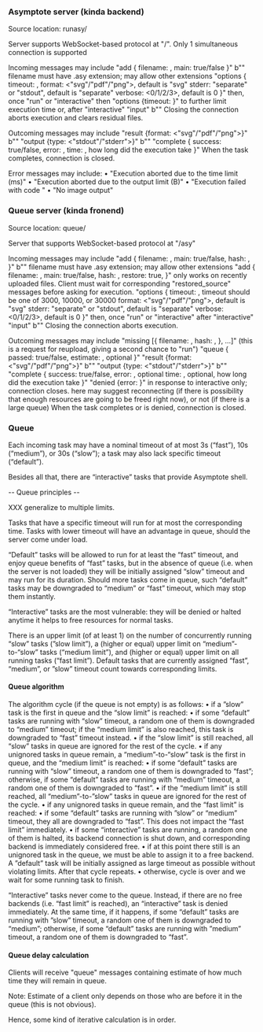### Asymptote server (kinda backend)

Source location: runasy/

Server supports WebSocket-based protocol at "/".
Only 1 simultaneous connection is supported

Incoming messages may include
    "add {
        filename: <file name>,
        main: true/false
    }" b"<file contents>"
        filename must have .asy extension;
        may allow other extensions
    "options {
        timeout: <integer milliseconds>,
        format: <"svg"/"pdf"/"png">,
            default is "svg"
        stderr: "separate" or "stdout",
            default is "separate"
        verbose: <0/1/2/3>,
            default is 0
    }"
then, once
    "run" or "interactive"
then
    "options {timeout: <integer milliseconds>}"
        to further limit execution time
or, after "interactive"
    "input" b"<string>"
Closing the connection aborts execution and clears residual files.

Outcoming messages may include
    "result {format: <"svg"/"pdf"/"png">}" b"<image contents>"
    "output {type: <"stdout"/"stderr">}" b"<output>"
    "complete {
        success: true/false,
        error: <null or message>,
        time: <integer milliseconds>,
            how long did the execution take
    }"
When the task completes, connection is closed.

Error messages may include:
    • "Execution aborted due to the time limit (<integer milliseconds>ms)"
    • "Execution aborted due to the output limit (<integer bytes>B)"
    • "Execution failed with code <return code>"
    • "No image output"

### Queue server (kinda fronend)

Source location: queue/

Server that supports WebSocket-based protocol at "/asy"

Incoming messages may include
    "add {
        filename: <file name>,
        main: true/false,
        hash: <SHA265 hex file hash>,
    }" b"<file contents>"
        filename must have .asy extension;
        may allow other extensions
    "add {
        filename: <file name>,
        main: true/false,
        hash: <SHA-265 hex file hash>,
        restore: true,
    }"
        only works on recently uploaded files.
        Client must wait for corresponding "restored_source" messages
        before asking for execution.
    "options {
        timeout: <integer milliseconds>,
            timeout should be one of 3000, 10000, or 30000
        format: <"svg"/"pdf"/"png">,
            default is "svg"
        stderr: "separate" or "stdout",
            default is "separate"
        verbose: <0/1/2/3>,
            default is 0
    }"
then, once
    "run" or "interactive"
after "interactive"
    "input" b"<string>"
Closing the connection aborts execution.

Outcoming messages may include
    "missing [{
        filename: <file name>,
        hash: <SHA265 hex file hash>,
    }, …]"
        (this is a request for reupload, giving a second chance to "run")
    "queue {
        passed: true/false,
        estimate: <integer milliseconds>,
            optional
    }"
    "result {format: <"svg"/"pdf"/"png">}" b"<image contents>"
    "output {type: <"stdout"/"stderr">}" b"<output>"
    "complete {
        success: true/false,
        error: <message>,
            optional
        time: <integer milliseconds>,
            optional, how long did the execution take
    }"
    "denied {error: <message>}"
        in response to interactive only; connection closes.
        <message> here may suggest reconnecting (if there is possibility that
        enough resources are going to be freed right now), or not (if there is
        a large queue)
When the task completes or is denied, connection is closed.

### Queue

Each incoming task may have a nominal timeout of at most 3s (“fast”),
10s (“medium”), or 30s (“slow”);
a task may also lack specific timeout (“default”).

Besides all that, there are “interactive” tasks that provide Asymptote shell.

-- Queue principles --

XXX generalize to multiple limits.

Tasks that have a specific timeout will run for at most the corresponding
time. Tasks with lower timeout will have an advantage in queue, should
the server come under load.

“Default” tasks will be allowed to run for at least the “fast” timeout, and
enjoy queue benefits of “fast” tasks, but in the absence of queue (i.e. when
the server is not loaded) they will be initially assigned “slow” timeout and
may run for its duration. Should more tasks come in queue, such “default”
tasks may be downgraded to “medium” or “fast” timeout, which may stop them
instantly.

“Interactive” tasks are the most vulnerable: they will be denied or halted
anytime it helps to free resources for normal tasks.

There is an upper limit (of at least 1) on the number of concurrently running
“slow” tasks (”slow limit”), a (higher or equal) upper limit on
“medium”-to-“slow” tasks (“medium limit”), and (higher or equal) upper limit
on all running tasks (“fast limit”). Default tasks that are currently assigned
“fast”, “medium”, or ”slow” timeout count towards corresponding limits.

#### Queue algorithm

The algorithm cycle (if the queue is not empty) is as follows:
• if a ”slow” task is the first in queue and the “slow limit” is reached:
      • if some “default” tasks are running with “slow” timeout, a random one
        of them is downgraded to “medium” timeout; if the “medium limit”
        is also reached, this task is downgraded to “fast” timeout instead.
      • if the “slow limit” is still reached, all “slow” tasks in queue are
        ignored for the rest of the cycle.
• if any unignored tasks in queue remain, a “medium”-to-“slow” task is
  the first in queue, and the “medium limit” is reached:
      • if some “default” tasks are running with “slow” timeout, a random one
        of them is downgraded to “fast”; otherwise, if some “default” tasks
        are running with “medium” timeout, a random one of them is downgraded
        to “fast”.
      • if the “medium limit” is still reached, all “medium”-to-”slow” tasks
        in queue are ignored for the rest of the cycle.
• if any unignored tasks in queue remain, and the “fast limit” is reached:
      • if some “default” tasks are running with ”slow” or “medium” timeout,
        they all are downgraded to “fast”. This does not impact the
        “fast limit” immediately.
      • if some “interactive” tasks are running, a random one of them
        is halted, its backend connection is shut down, and corresponding
        backend is immediately considered free.
• if at this point there still is an unignored task in the queue, we must be
  able to assign it to a free backend. A ”default” task will be initially
  assigned as large timeout as possible without violating limits. After that
  cycle repeats.
• otherwise, cycle is over and we wait for some running task to finish.

“Interactive” tasks never come to the queue. Instead, if there are no free
backends (i.e. “fast limit” is reached), an “interactive” task is denied
immediately. At the same time, if it happens, if some “default” tasks are
running with ”slow” timeout, a random one of them is downgraded to “medium”;
otherwise, if some “default” tasks are running with ”medium” timeout,
a random one of them is downgraded to “fast”.

#### Queue delay calculation

Clients will receive "queue" messages containing estimate of how much time
they will remain in queue.

Note: Estimate of a client only depends on those who are before it
in the queue (this is not obvious).

Hence, some kind of iterative calculation is in order.


